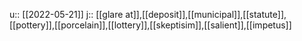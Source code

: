 u:: [[2022-05-21]]
j:: [[glare at]],[[deposit]],[[municipal]],[[statute]],[[pottery]],[[porcelain]],[[lottery]],[[skeptisim]],[[salient]],[[impetus]]
